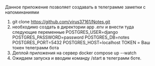 Данное приложение позволяет создавать в телеграмме заметки с напоминаниями
1. git clone https://github.com/virus37161/Notes.git
2. необходимо создать в директории app .env и внести туда следующие переменные
POSTGRES_USER=django 
POSTGRES_PASSWORD=password
POSTGRES_DB=notes
POSTGRES_PORT=5432
POSTGRES_HOST=localhost
TOKEN = Ваш токен телеграмм бота
3. Деплой приложения на сервер
   docker compose up --watch
4. Ожидаем запуска и вводим команду /start в телеграмм боте.

